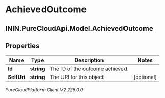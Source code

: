 # AchievedOutcome

## ININ.PureCloudApi.Model.AchievedOutcome

## Properties

|Name | Type | Description | Notes|
|------------ | ------------- | ------------- | -------------|
| **Id** | **string** | The ID of the outcome achieved. | |
| **SelfUri** | **string** | The URI for this object | [optional] |



_PureCloudPlatform.Client.V2 226.0.0_

